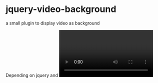 # jquery-video-background
a small plugin to display video as background

Depending on jquery and <video>